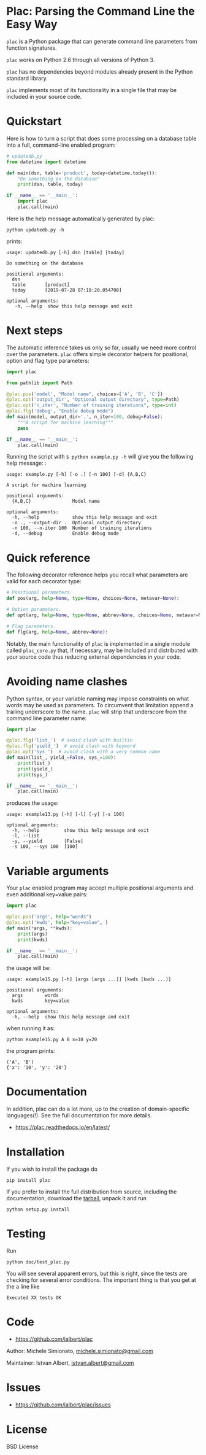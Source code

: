 # Plac: Parsing the Command Line the Easy Way

`plac` is a Python package that can generate command line parameters
from function signatures.

`plac` works on Python 2.6 through all versions of Python 3.

`plac` has no dependencies beyond modules already present in the Python
standard library.

`plac` implements most of its functionality in a single file that may be
included in your source code.

# Quickstart

Here is how to turn a script that does some processing on a database
table into a full, command-line enabled program:

```python
# updatedb.py
from datetime import datetime

def main(dsn, table='product', today=datetime.today()):
    "Do something on the database"
    print(dsn, table, today)

if __name__ == '__main__':
    import plac
    plac.call(main)
```

Here is the help message automatically generated by plac:

```
python updatedb.py -h
```

prints:

```
usage: updatedb.py [-h] dsn [table] [today]

Do something on the database

positional arguments:
  dsn
  table       [product]
  today       [2019-07-28 07:18:20.054708]

optional arguments:
   -h, --help  show this help message and exit
```

# Next steps

The automatic inference takes us only so far, usually we need more
control over the parameters. `plac` offers simple decorator helpers for
positional, option and flag type parameters:

```python
import plac

from pathlib import Path

@plac.pos('model', "Model name", choices=['A', 'B', 'C'])
@plac.opt('output_dir', "Optional output directory", type=Path)
@plac.opt('n_iter', "Number of training iterations", type=int)
@plac.flg('debug', "Enable debug mode")
def main(model, output_dir='.', n_iter=100, debug=False):
    """A script for machine learning"""
    pass

if __name__ == '__main__':
    plac.call(main)
```

Running the script with `$ python example.py -h` will give you the
following help message: :

```
usage: example.py [-h] [-o .] [-n 100] [-d] {A,B,C}

A script for machine learning

positional arguments:
  {A,B,C}               Model name

optional arguments:
  -h, --help            show this help message and exit
  -o ., --output-dir .  Optional output directory
  -n 100, --n-iter 100  Number of training iterations
  -d, --debug           Enable debug mode
```

# Quick reference

The following decorator reference helps you recall what parameters are
valid for each decorator type:

```python
# Positional parameters.
def pos(arg, help=None, type=None, choices=None, metavar=None):

# Option parameters.
def opt(arg, help=None, type=None, abbrev=None, choices=None, metavar=None):

# Flag parameters.
def flg(arg, help=None, abbrev=None):
```

Notably, the main functionality of `plac` is implemented in a single
module called `plac_core.py` that, if necessary, may be included and
distributed with your source code thus reducing external dependencies in
your code.

# Avoiding name clashes

Python syntax, or your variable naming may impose constraints on what
words may be used as parameters. To circumvent that limitation append a
trailing underscore to the name. `plac` will strip that underscore from
the command line parameter name:

```python
import plac

@plac.flg('list_')  # avoid clash with builtin
@plac.flg('yield_')  # avoid clash with keyword
@plac.opt('sys_')  # avoid clash with a very common name
def main(list_, yield_=False, sys_=100):
    print(list_)
    print(yield_)
    print(sys_)

if __name__ == '__main__':
    plac.call(main)
```

produces the usage:

```
usage: example13.py [-h] [-l] [-y] [-s 100]

optional arguments:
  -h, --help         show this help message and exit
  -l, --list
  -y, --yield        [False]
  -s 100, --sys 100  [100]
```


# Variable arguments

Your `plac` enabled program may accept multiple positional arguments and even additional key=value pairs:

```python
import plac

@plac.pos('args', help="words")
@plac.opt('kwds', help="key=value", )
def main(*args, **kwds):
    print(args)
    print(kwds)

if __name__ == '__main__':
    plac.call(main)
```

the usage will be:

```
usage: example15.py [-h] [args [args ...]] [kwds [kwds ...]]

positional arguments:
  args        words
  kwds        key=value

optional arguments:
  -h, --help  show this help message and exit
```

when running it as:

    python example15.py A B x=10 y=20

the program prints:

    ('A', 'B')
    {'x': '10', 'y': '20'}

# Documentation

In addition, plac can do a lot more, up to the creation of
domain-specific languages(!). See the full documentation for more
details.

-   <https://plac.readthedocs.io/en/latest/>

# Installation

If you wish to install the package do

    pip install plac

If you prefer to install the full distribution from source, including
the documentation, download the
[tarball](https://pypi.org/project/plac/#files), unpack it and run

    python setup.py install

# Testing

Run

    python doc/test_plac.py

You will see several apparent errors, but this is right, since the tests
are checking for several error conditions. The important thing is that
you get at the a line like

`Executed XX tests OK`

# Code

-   <https://github.com/ialbert/plac>

Author: Michele Simionato, <michele.simionato@gmail.com>

Maintainer: Istvan Albert, <istvan.albert@gmail.com>

# Issues

-   <https://github.com/ialbert/plac/issues>

# License

BSD License
